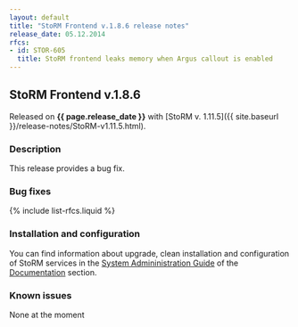 ```yaml
---
layout: default
title: "StoRM Frontend v.1.8.6 release notes"
release_date: 05.12.2014
rfcs:
- id: STOR-605
  title: StoRM frontend leaks memory when Argus callout is enabled
---
```


## StoRM Frontend v.1.8.6

Released on **{{ page.release_date }}** with [StoRM v. 1.11.5]({{ site.baseurl }}/release-notes/StoRM-v1.11.5.html).

### Description

This release provides a bug fix.

### Bug fixes

{% include list-rfcs.liquid %}

### Installation and configuration

You can find information about upgrade, clean installation and configuration of StoRM services in the [System Admininistration Guide][storm-sysadmin-guide] of the [Documentation][storm-documentation] section.

### Known issues

None at the moment

[storm-documentation]: {{site.baseurl}}/documentation.html
[storm-sysadmin-guide]: {{site.baseurl}}/documentation/sysadmin-guide/1.11.5
